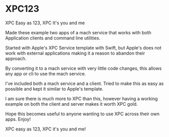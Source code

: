 # XPC123
 XPC Easy as 123, XPC It's you and me

Made these example two apps of a mach service that works with both Application clients and command line utilities. 

Started with Apple's XPC Service template with Swift, but Apple's does not work with external applications making it a reason to abandon their approach.

By converting it to a mach service with very little code changes, this allows any app or cli to use the mach service.

I've included both a mach service and a client. Tried to make this as easy as possible and kept it similar to Apple's template.

I am sure there is much more to XPC than this, however having a working example on both the client and server makes it worth XPC gold.

Hope this becomes useful to anyone wanting to use XPC across their own apps. Enjoy!

XPC easy as 123, XPC it's you and me!


